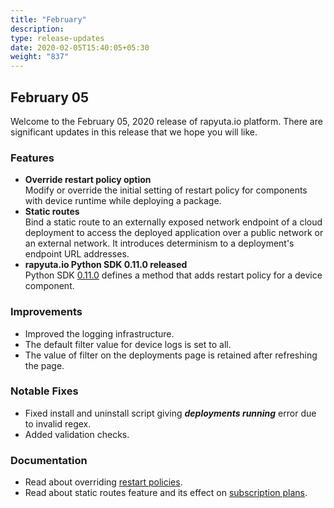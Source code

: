 ```yaml
---
title: "February"
description:
type: release-updates
date: 2020-02-05T15:40:05+05:30
weight: "837"
---
```

## February 05
Welcome to the February 05, 2020 release of rapyuta.io platform. There are significant updates in this release that we hope you will like.

### Features

* **Override restart policy option**    
Modify or override the initial setting of restart policy for components with device runtime while deploying a package.
* **Static routes**    
Bind a static route to an externally exposed network endpoint of a cloud deployment to access the deployed application over a public network or an external network. It introduces determinism to a deployment's endpoint URL addresses.
* **rapyuta.io Python SDK 0.11.0 released**    
Python SDK [0.11.0](/developer-guide/tooling-automation/python-sdk/#installation) defines a method that adds restart policy for a device component.

### Improvements

* Improved the logging infrastructure.
* The default filter value for device logs is set to all.
* The value of filter on the deployments page is retained after refreshing the page.

### Notable Fixes

* Fixed install and uninstall script giving ***deployments running*** error due to invalid regex.
* Added validation checks.

### Documentation

* Read about overriding [restart policies](/developer-guide/manage-software-cycle/deployments/#restart-policy).
* Read about static routes feature and its effect on [subscription plans](/pricing-support/pricing/find-plans/).
